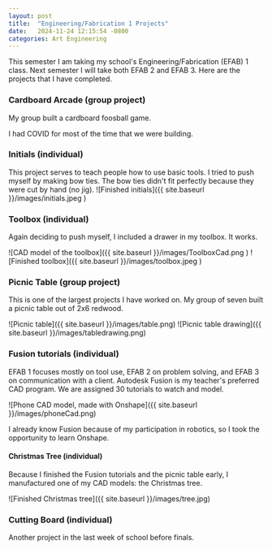 ```yaml
---
layout: post
title:  "Engineering/Fabrication 1 Projects"
date:   2024-11-24 12:15:54 -0800
categories: Art Engineering
---
```


This semester I am taking my school's Engineering/Fabrication (EFAB) 1
class. Next semester I will take both EFAB 2 and EFAB 3. Here are the
projects that I have completed.

### Cardboard Arcade (group project)
My group built a cardboard foosball game.

I had COVID for most of the time that we were building. 

### Initials (individual)
This project serves to teach people how to use basic tools. I tried to
push myself by making bow ties. The bow ties didn't fit perfectly because
they were cut by hand (no jig).
![Finished initials]({{ site.baseurl }}/images/initials.jpeg )


### Toolbox (individual)
Again deciding to push myself, I included a drawer in my toolbox. It
works.

![CAD model of the toolbox]({{ site.baseurl }}/images/ToolboxCad.png )
![Finished toolbox]({{ site.baseurl }}/images/toolbox.jpeg )


### Picnic Table (group project)
This is one of the largest projects I have worked on. My group of seven
built a picnic table out of 2x6 redwood. 

![Picnic table]({{ site.baseurl }}/images/table.png)
![Picnic table drawing]({{ site.baseurl }}/images/tabledrawing.png)

### Fusion tutorials (individual)
EFAB 1 focuses mostly on tool use, EFAB 2 on problem solving, and EFAB 3
on communication with a client. Autodesk Fusion is my teacher's
preferred CAD program. We are assigned 30 tutorials to watch and model.

![Phone CAD model, made with Onshape]({{ site.baseurl }}/images/phoneCad.png)

I already know Fusion because of my participation in robotics, so I took
the opportunity to learn Onshape.

#### Christmas Tree (individual)
Because I finished the Fusion tutorials and the picnic table early, I
manufactured one of my CAD models: the Christmas tree.


![Finished Christmas tree]({{ site.baseurl }}/images/tree.jpg)

### Cutting Board (individual)
Another project in the last week of school before finals. 


